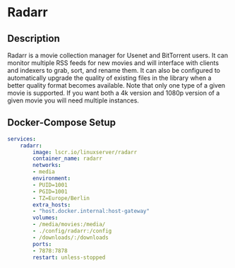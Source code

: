 # Radarr

## Description
Radarr is a movie collection manager for Usenet and BitTorrent users. It can monitor multiple RSS feeds for new movies and will interface with clients and indexers to grab, sort, and rename them. It can also be configured to automatically upgrade the quality of existing files in the library when a better quality format becomes available. Note that only one type of a given movie is supported. If you want both a 4k version and 1080p version of a given movie you will need multiple instances.

## Docker-Compose Setup

```yaml
services:
    radarr:
        image: lscr.io/linuxserver/radarr
        container_name: radarr
        networks:
        - media
        environment:
        - PUID=1001
        - PGID=1001
        - TZ=Europe/Berlin
        extra_hosts:
        - "host.docker.internal:host-gateway"
        volumes:
        - /media/movies:/media/
        - ./config/radarr:/config
        - /downloads/:/downloads
        ports:
        - 7878:7878
        restart: unless-stopped
```